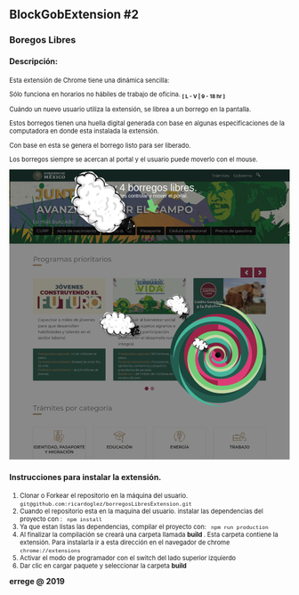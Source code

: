 <div>
  <h2> BlockGobExtension #2 </h2>
  <h3> Boregos Libres </h3>
  <section>
    <h4>Descripción:</h4>
    <div style='font-size:.8em;'>
    <p> Esta extensión de Chrome tiene una dinámica sencilla:<p>
        Sólo funciona en horarios no hábiles de trabajo de oficina.  
        <sub><strong>[ L - V | 9 - 18 hr ]</strong></sub>
    </p>
    <p> 
    Cuándo un nuevo usuario utiliza la extensión, se librea a un borrego en la pantalla.
    </p>
    <p>
      Estos borregos tienen una huella digital generada con base en algunas especificaciones de la computadora en donde esta instalada la extensión.
    </p>
    <p>
      Con base en esta se genera el borrego listo para ser liberado. 
    </p>
      <p>
        Los borregos siempre se acercan al portal y el usuario puede moverlo con el mouse. 
      </p>
      <img src='./src/images/screenshot.png' style="max-height:'150px' width:auto;">
    </div>
  </section>
  <section>
    <h4>Instrucciones para instalar la extensión.</h4>
    <div style='font-size:.8em;'>
    <ol>
      <li>
      Clonar o Forkear el repositorio en la máquina del usuario. 
      <code> git@github.com:ricardoglez/borregosLibresExtension.git </code>
      </li>
      <li>
      Cuando el repositorio esta en la maquina del usuario. instalar las dependencias del proyecto con :
      <code> npm install </code>
      </li>
      <li>
        Ya que estan listas las dependencias, compilar el proyecto con:
        <code> npm run production </code>
      </li>
      <li>
        Al finalizar la compilación se creará una carpeta llamada <strong> build </strong>. Esta carpeta contiene la extensión. Para instalarla ir a 
        esta dirección en el navegador de chrome <code> chrome://extensions </code> 
      </li>
      <li>
        Activar el modo de programador con el switch del lado superior izquierdo   
      </li>
      <li>
        Dar clic en cargar paquete y seleccionar la carpeta <strong> build </strong>
      </li>
    </ol>
    </div>
  </section>
  <strong>errege @ 2019 </strong>
</div>

